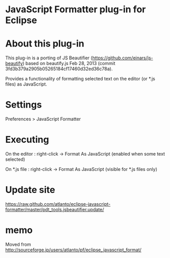 JavaScript Formatter plug-in for Eclipse
========================================

# About this plug-in
This plug-in is a porting of JS Beautifier (https://github.com/einars/js-beautify) based on beautify.js Feb 28, 2013 (commit 3fd3b379a2905b05265184cf17460d32ed36c78a).

Provides a functionality of formatting selected text on the editor (or *.js files) as JavaScript.

# Settings
Preferences > JavaScript Formatter

# Executing
On the editor : right-click -> Format As JavaScript (enabled when some text selected)

On *.js file : right-click -> Format As JavaScript (visible for *.js files only)

# Update site
https://raw.github.com/atlanto/eclipse-javascript-formatter/master/pdt_tools.jsbeautifier.update/

# memo
Moved from http://sourceforge.jp/users/atlanto/pf/eclipse_javascript_format/
